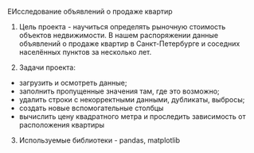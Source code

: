 EИсследование объявлений о продаже квартир

1. Цель проекта - научиться определять рыночную стоимость объектов недвижимости.
В нашем распоряжении данные объявлений о продаже квартир в Санкт-Петербурге и соседних населённых пунктов за несколько лет.

2. Задачи проекта:
- загрузить и осмотреть данные;
- заполнить пропущенные значения там, где это возможно;
- удалить строки с некорректными данными, дубликаты, выбросы;
- создать новые вспомогательные столбцы
- вычислить цену квадратного метра и проследить зависимость от расположения квартиры

3. Используемые библиотеки - pandas, matplotlib
